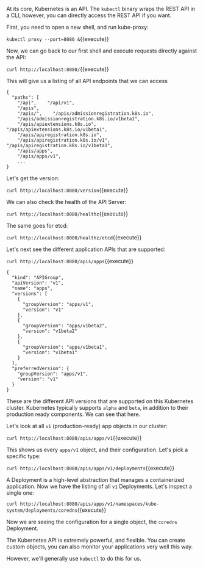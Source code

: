 At its core, Kubernetes is an API. The `kubectl` binary wraps the REST API in a CLI, however, you can directly access the REST API if you want.

First, you need to open a new shell, and run kube-proxy:

`kubectl proxy --port=8080 &`{{execute}}

Now, we can go back to our first shell and execute requests directly against the API:

`curl http://localhost:8080/`{{execute}}

This will give us a listing of all API endpoints that we can access

```
{
  "paths": [
    "/api",    "/api/v1",
    "/apis",
    "/apis/",    "/apis/admissionregistration.k8s.io",
    "/apis/admissionregistration.k8s.io/v1beta1",
    "/apis/apiextensions.k8s.io",    "/apis/apiextensions.k8s.io/v1beta1",
    "/apis/apiregistration.k8s.io",
    "/apis/apiregistration.k8s.io/v1",    "/apis/apiregistration.k8s.io/v1beta1",
    "/apis/apps",
    "/apis/apps/v1",
    ...
}
```

Let's get the version:

`curl http://localhost:8080/version`{{execute}}

We can also check the health of the API Server:

`curl http://localhost:8080/healthz`{{execute}}

The same goes for etcd:

`curl http://localhost:8080/healthz/etcd`{{execute}}

Let's next see the different application APIs that are supported:

`curl http://localhost:8080/apis/apps`{{execute}}

```
{
  "kind": "APIGroup",
  "apiVersion": "v1",
  "name": "apps",
  "versions": [
    {
      "groupVersion": "apps/v1",
      "version": "v1"
    },
    {
      "groupVersion": "apps/v1beta2",
      "version": "v1beta2"
    },
    {
      "groupVersion": "apps/v1beta1",
      "version": "v1beta1"
    }
  ],
  "preferredVersion": {
    "groupVersion": "apps/v1",
    "version": "v1"
  }
}
```

These are the different API versions that are supported on this Kubernetes cluster. Kubernetes typically supports `alpha` and `beta`, in addition to their production ready components. We can see that here.

Let's look at all `v1` (production-ready) app objects in our cluster:

`curl http://localhost:8080/apis/apps/v1`{{execute}}

This shows us every `apps/v1` object, and their configuration. Let's pick a specific type:

`curl http://localhost:8080/apis/apps/v1/deployments`{{execute}}

A Deployment is a high-level abstraction that manages a containerized application. Now we have the listing of all `v1` Deployments. Let's inspect a single one:

`curl http://localhost:8080/apis/apps/v1/namespaces/kube-system/deployments/coredns`{{execute}}

Now we are seeing the configuration for a single object, the `coredns` Deployment.

The Kubernetes API is extremely powerful, and flexible. You can create custom objects, you can also monitor your applications very well this way.

However, we'll generally use `kubectl` to do this for us.

